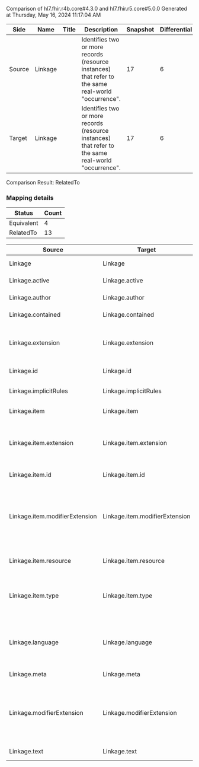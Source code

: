 Comparison of hl7.fhir.r4b.core#4.3.0 and hl7.fhir.r5.core#5.0.0
Generated at Thursday, May 16, 2024 11:17:04 AM

| Side | Name | Title | Description | Snapshot | Differential |
| --- | --- | --- | --- | --- | --- |
| Source | Linkage |  | Identifies two or more records (resource instances) that refer to the same real-world "occurrence". | 17 | 6 |
| Target | Linkage |  | Identifies two or more records (resource instances) that refer to the same real-world "occurrence". | 17 | 6 |


Comparison Result: RelatedTo


### Mapping details

| Status | Count |
| ------ | ----- |
Equivalent | 4 |
RelatedTo | 13 |


| Source | Target | Status | Message |
| ------ | ------ | ------ | ------- |
| Linkage | Linkage | Equivalent | R4B `Linkage` maps as Equivalent to R5 `Linkage` |
| Linkage.active | Linkage.active | Equivalent | R4B `Linkage.active` maps as Equivalent to R5 `Linkage.active` |
| Linkage.author | Linkage.author | Equivalent | R4B `Linkage.author` maps as Equivalent to R5 `Linkage.author` |
| Linkage.contained | Linkage.contained | Equivalent | R4B `Linkage.contained` maps as Equivalent to R5 `Linkage.contained` |
| Linkage.extension | Linkage.extension | RelatedTo | R4B `Linkage.extension` maps as RelatedTo to R5 `Linkage.extension` - extension has change due to type change: R4B `extension` `Extension` maps as RelatedTo for R5 `extension` |
| Linkage.id | Linkage.id | Equivalent | R4B `Linkage.id` maps as Equivalent to R5 `Linkage.id` |
| Linkage.implicitRules | Linkage.implicitRules | Equivalent | R4B `Linkage.implicitRules` maps as Equivalent to R5 `Linkage.implicitRules` |
| Linkage.item | Linkage.item | Equivalent | R4B `Linkage.item` maps as Equivalent to R5 `Linkage.item` |
| Linkage.item.extension | Linkage.item.extension | RelatedTo | R4B `Linkage.item.extension` maps as RelatedTo to R5 `Linkage.item.extension` - extension has change due to type change: R4B `extension` `Extension` maps as RelatedTo for R5 `extension` |
| Linkage.item.id | Linkage.item.id | Equivalent | R4B `Linkage.item.id` maps as Equivalent to R5 `Linkage.item.id` |
| Linkage.item.modifierExtension | Linkage.item.modifierExtension | RelatedTo | R4B `Linkage.item.modifierExtension` maps as RelatedTo to R5 `Linkage.item.modifierExtension` - modifierExtension has change due to type change: R4B `modifierExtension` `Extension` maps as RelatedTo for R5 `modifierExtension` |
| Linkage.item.resource | Linkage.item.resource | Equivalent | R4B `Linkage.item.resource` maps as Equivalent to R5 `Linkage.item.resource` |
| Linkage.item.type | Linkage.item.type | Equivalent | R4B `Linkage.item.type` maps as Equivalent to R5 `Linkage.item.type` - type has compatible required binding for code type: http://hl7.org/fhir/ValueSet/linkage-type|4.3.0 and http://hl7.org/fhir/ValueSet/linkage-type|5.0.0 (Equivalent) |
| Linkage.language | Linkage.language | RelatedTo | R4B `Linkage.language` maps as RelatedTo to R5 `Linkage.language` - language made the binding required (from Preferred) for http://hl7.org/fhir/ValueSet/all-languages|5.0.0 |
| Linkage.meta | Linkage.meta | Equivalent | R4B `Linkage.meta` maps as Equivalent to R5 `Linkage.meta` |
| Linkage.modifierExtension | Linkage.modifierExtension | RelatedTo | R4B `Linkage.modifierExtension` maps as RelatedTo to R5 `Linkage.modifierExtension` - modifierExtension has change due to type change: R4B `modifierExtension` `Extension` maps as RelatedTo for R5 `modifierExtension` |
| Linkage.text | Linkage.text | Equivalent | R4B `Linkage.text` maps as Equivalent to R5 `Linkage.text` |

